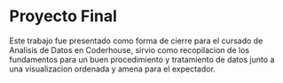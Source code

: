 # Proyecto Final
Este trabajo fue presentado como forma de cierre para el cursado de Analisis de Datos en Coderhouse, sirvio como recopilacion de los fundamentos para un buen procedimiento y tratamiento de datos
junto a una visualizacion ordenada y amena para el expectador.
